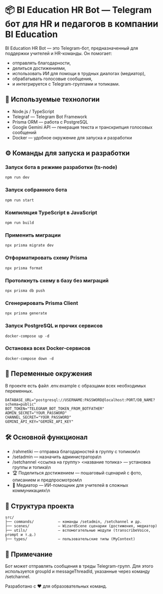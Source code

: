 # 📦 BI Education HR Bot — Telegram бот для HR и педагогов в компании BI Education

BI Education HR Bot — это Telegram-бот, предназначенный для поддержки учителей и HR-команды. Он помогает:
- отправлять благодарности,
- делиться достижениями,
- использовать ИИ для помощи в трудных диалогах (медиатор),
- обрабатывать голосовые сообщения,
- и интегрируется с Telegram-группами и топиками.

## 🧠 Используемые технологии

- Node.js / TypeScript
- Telegraf — Telegram Bot Framework
- Prisma ORM — работа с PostgreSQL
- Google Gemini API — генерация текста и транскрипция голосовых сообщений
- Docker — удобное окружение для запуска и разработки

## ⚙️ Команды для запуска и разработки

### Запуск бота в режиме разработки (ts-node)
```
npm run dev
```
### Запуск собранного бота
```
npm run start
```
### Компиляция TypeScript в JavaScript
```
npm run build
```
### Применить миграции
```
npx prisma migrate dev
```
### Отформатировать схему Prisma
```
npx prisma format
```
### Протолкнуть схему в базу без миграций
```
npx prisma db push
```
### Сгенерировать Prisma Client
```
npx prisma generate
```
### Запуск PostgreSQL и прочих сервисов
```
docker-compose up -d
```
### Остановка всех Docker-сервисов
```
docker-compose down -d
```

## 🔐 Переменные окружения

В проекте есть файл .env.example с образцами всех необходимых переменных.

```
DATABASE_URL="postgresql://USERNAME:PASSWORD@localhost:PORT/DB_NAME?schema=public"
BOT_TOKEN="TELEGRAM_BOT_TOKEN_FROM_BOTFATHER"
ADMIN_SECRET="YOUR_PASSWORD"
CHANNEL_SECRET="YOUR_PASSWORD"
GEMINI_API_KEY="GEMINI_API_KEY"
```
## 🛠 Основной функционал

- /rahmetiki — отправка благодарностей в группу с топиком\n
- /setadmin <password> — назначить администратора\n
- /setchannel <password> <ссылка на группу> <название топика> — установка группы и топика\n
- 🏆 Поделиться достижением — пошаговый сценарий с фото, описанием и предпросмотром\n
- 🤖 Медиатор — ИИ-помощник для учителей в сложных коммуникациях\n

## 📂 Структура проекта
```
src/
├── commands/           — команды /setadmin, /setchannel и др.
├── scenes/             — WizardScene сценарии (достижения, медиатор)
├── utils/              — вспомогательные модули (transcribeVoice, prompt и т.д.)
├── types/              — пользовательские типы (MyContext)
```

## 📌 Примечание

Бот может отправлять сообщения в треды Telegram-групп. Для этого используется groupId и messageThreadId, указанные через команду /setchannel.

Разработано с ❤️ для образовательных команд.
